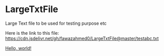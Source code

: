 # LargeTxtFile
 Large Text file to be used for testing purpose etc
 
 Here is the link to this file:  https://cdn.jsdelivr.net/gh/fawazahmed0/LargeTxtFile@master/testabc.txt
 
<a href="http://example.com/" rel="external">Hello, world!</a>
